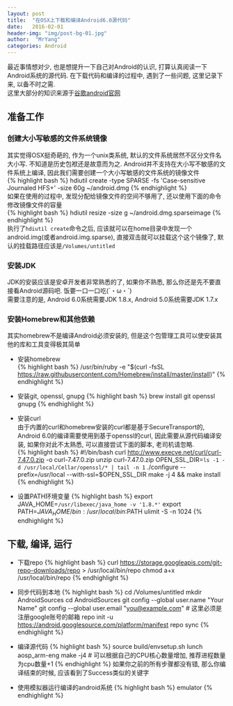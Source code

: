 ```yaml
---
layout: post
title:  "在OSX上下载和编译Android6.0源代码"
date:   2016-02-01
header-img: "img/post-bg-01.jpg"
author:  "MrYang"
categories: Android
---
```

最近事情想对少, 也是想提升一下自己对Android的认识, 打算认真阅读一下Android系统的源代码. 在下载代码和编译的过程中, 遇到了一些问题, 这里记录下来, 以备不时之需.  
这里大部分的知识来源于[谷歌android官网](http://source.android.com/)  

## 准备工作

### 创建大小写敏感的文件系统镜像  
其实觉得OSX挺奇葩的, 作为一个unix类系统, 默认的文件系统居然不区分文件名大小写. 不知道是历史包袱还是故意而为之. Android并不支持在大小写不敏感的文件系统上编译, 因此我们需要创建一个大小写敏感的文件系统的镜像文件  
{% highlight bash %}
hdiutil create -type SPARSE -fs 'Case-sensitive Journaled HFS+' -size 60g ~/android.dmg
{% endhighlight %}  
如果在使用的过程中, 发现分配给镜像文件的空间不够用了, 还以使用下面的命令修改镜像文件的容量  
{% highlight bash %}
hdiutil resize -size <new-size-you-want>g ~/android.dmg.sparseimage
{% endhighlight %}  
执行了`hdiutil create`命令之后, 应该就可以在home目录中发现一个android.img(或者android.img.sparse), 直接双击就可以挂载这个这个镜像了, 默认的挂载路径应该是`/Volumes/untitled`

### 安装JDK
JDK的安装应该是安卓开发者非常熟悉的了, 如果你不熟悉, 那么你还是先不要直接看Android源码吧. 饭要一口一口吃(´・ω・`)  
需要注意的是, Android 6.0系统需要JDK 1.8.x, Android 5.0系统需要JDK 1.7.x

### 安装Homebrew和其他依赖
其实homebrew不是编译Android必须安装的, 但是这个包管理工具可以使安装其他的库和工具变得极其简单  

* 安装homebrew  
{% highlight bash %}
/usr/bin/ruby -e "$(curl -fsSL https://raw.githubusercontent.com/Homebrew/install/master/install)"
{% endhighlight %}
 

* 安装git, openssl, gnupg
{% highlight bash %}
brew install git openssl gnupg
{% endhighlight %}

* 安装curl  
由于内置的curl和homebrew安装的curl都是基于SecureTransport的, Android 6.0的编译需要使用到基于openssl的curl, 因此需要从源代码编译安装, 如果你对此不太熟悉, 可以直接尝试下面的脚本, 老司机请忽略.  
{% highlight bash %}
#!/bin/bash
curl http://www.execve.net/curl/curl-7.47.0.zip -o curl-7.47.0.zip
unzip curl-7.47.0.zip
OPEN_SSL_DIR=`ls -1 -d /usr/local/Cellar/openssl/* | tail -n 1`
./configure --prefix=/usr/local --with-ssl=$OPEN_SSL_DIR
make -j 4 && make install
{% endhighlight %}

* 设置PATH环境变量
{% highlight bash %}
export JAVA_HOME=`/usr/libexec/java_home -v '1.8.*'`
export PATH=$JAVA_HOME/bin:/usr/local/bin:$PATH
ulimit -S -n 1024
{% endhighlight %}

## 下载, 编译, 运行

* 下载repo
{% highlight bash %}
curl https://storage.googleapis.com/git-repo-downloads/repo > /usr/local/bin/repo
chmod a+x /usr/local/bin/repo
{% endhighlight %}

* 同步代码到本地
{% highlight bash %}
cd /Volumes/untitled
mkdir AndroidSources
cd AndroidSources
git config --global user.name "Your Name" 
git config --global user.email "you@example.com" # 这里必须是注册google账号的邮箱
repo init -u https://android.googlesource.com/platform/manifest
repo sync
{% endhighlight %}

* 编译源代码
{% highlight bash %}
source build/envsetup.sh
lunch aosp_arm-eng
make -j4 # 可以根据自己的CPU核心数量增加, 推荐进程数量为cpu数量+1
{% endhighlight %}
如果你之前的所有步骤都没有错, 那么你编译结束的时候, 应该看到了Success类似的关键字

* 使用模拟器运行编译的android系统
{% highlight bash %}
emulator
{% endhighlight %}
